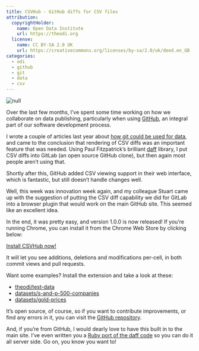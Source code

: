 ```yaml
---
title: CSVHub - GitHub diffs for CSV files
attribution:
  copyrightHolder:
    name: Open Data Institute
    url: https://theodi.org
  license:
    name: CC BY-SA 2.0 UK
    url: https://creativecommons.org/licenses/by-sa/2.0/uk/deed.en_GB
categories:
  - odi
  - github
  - git
  - data
  - csv
---
```

![null](http://bd7a65e2cb448908f934-86a50c88e47af9e1fb58ce0672b5a500.r32.cf3.rackcdn.com/uploads/assets/7f/3c/537f3c4b1f986a085f000010/Screen_Shot_2014-05-22_at_21.24.46.png)

Over the last few months, I’ve spent some time working on how we collaborate on data publishing, particularly when using [GitHub](http://github.com), an integral part of our software development process.

I wrote a couple of articles last year about [how git could be used for data](http://theodi.org/blog/adapting-git-simple-data), and came to the conclusion that rendering of CSV diffs was an important feature that was needed. Using Paul Fitzpatrick’s brilliant [daff](https://github.com/paulfitz/daff) library, I put CSV diffs into GitLab (an open source GitHub clone), but then again most people aren’t using that.

Shortly after this, GitHub added CSV viewing support in their web interface, which is fantastic, but still doesn’t handle changes well.

Well, this week was innovation week again, and my colleague Stuart came up with the suggestion of putting the CSV diff capability we did for GitLab into a browser plugin that would work on the main GitHub site. This seemed like an excellent idea.

In the end, it was pretty easy, and version 1.0.0 is now released! If you’re running Chrome, you can install it from the Chrome Web Store by clicking below:

[Install CSVHub now!](https://chrome.google.com/webstore/detail/csvhub/dbemglgpbebafkibfncdpdmdikacingf)

It will let you see additions, deletions and modifications per-cell, in both commit views and pull requests.

Want some examples? Install the extension and take a look at these:

*   [theodi/test-data](https://github.com/theodi/test-data/commit/9f391e6e35963b96aa0eed56c20ccd70f326e1f7)
*   [datasets/s-and-p-500-companies](https://github.com/datasets/s-and-p-500-companies/commit/e64871e745a0d34ec3a0ae1b702886a1925d4cdf#diff-fc13dde00d8f846b940d1524b58652f9R269)
*   [datasets/gold-prices](https://github.com/datasets/gold-prices/commit/92d91c206a3b5ab2b4bb74575409eff1221d31cb)

It’s open source, of course, so if you want to contribute improvements, or find any errors in it, you can visit the [GitHub repository](https://github.com/theodi/csvhub).

And, if you’re from GitHub, I would dearly love to have this built in to the main site. I’ve even written you a [Ruby port of the daff code](https://github.com/theodi/coopy-ruby) so you can do it all server side. Go on, you know you want to!
